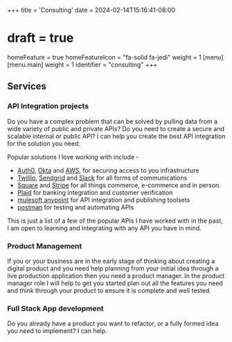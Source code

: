 +++
title = 'Consulting'
date = 2024-02-14T15:16:41-08:00
# draft = true
homeFeature = true
homeFeatureIcon = "fa-solid fa-jedi"
weight = 1
[menu]
 [menu.main]
  weight = 1
  identifier = "consulting"
+++

## Services

### API Integration projects

Do you have a complex problem that can be solved by pulling data from a wide variety of public and private APIs? Do you need to create a secure and scalable internal or public API? I can help you create the best API integration for the solution you need.

Popular solutions I love working with include -

- [Auth0](https://auth0.com/), [Okta](https://developer.okta.com/docs/reference/core-okta-api/) and [AWS](https://docs.aws.amazon.com/IAM/latest/UserGuide/introduction.html),  for securing access to you infrastructure
- [Twillio](https://www.twilio.com/en-us/messaging), [Sendgrid](https://sendgrid.com/en-us) and [Slack](https://api.slack.com/) for all forms of communications
- [Square](https://developer.squareup.com/us/en/case-studies/index) and [Stripe](https://docs.stripe.com/api) for all things commerce, e-commerce and in person.
- [Plaid](https://plaid.com/docs/) for banking integration and customer verification 
- [mulesoft anypoint](https://www.mulesoft.com/platform/enterprise-integration) for API integration and publishing toolsets
- [postman](https://www.postman.com/) for testing and automating APIs

This is just a list of a few of the popular APIs I have worked with in the past, I am open to learning and integrating with any API you have in mind.

### Product Management

If you or your business are in the early stage of thinking about creating a digital product and you need help planning from your initial idea through a live production application then you need a product manager. In the product manager role I will help to get you started plan out all the features you need and think through your product to ensure it is complete and well tested.

### Full Stack App development

Do you already have a product you want to refactor, or a fully formed idea you need to implement? I can help.
